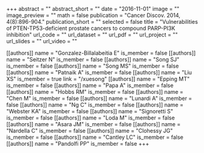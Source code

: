 +++
abstract = ""
abstract_short = ""
date = "2016-11-01"
image = ""
image_preview = ""
math = false
publication = "Cancer Discov. 2014, 4(8):896-904."
publication_short = ""
selected = false
title = "Vulnerabilities of PTEN-TP53-deficient prostate cancers to compound PARP-PI3K inhibition"
url_code = ""
url_dataset = ""
url_pdf = ""
url_project = ""
url_slides = ""
url_video = ""

[[authors]]
    name = "Gonzalez-Billalabeitia E"
    is_member = false
[[authors]]
    name = "Seitzer N"
    is_member = false
[[authors]]
    name = "Song SJ"
    is_member = false
[[authors]]
    name = "Song MS"
    is_member = false
[[authors]]
    name = "Patnaik A"
    is_member = false
[[authors]]
    name = "Liu XS"
    is_member = true
    link = "/xuesong"
[[authors]]
    name = "Epping MT"
    is_member = false
[[authors]]
    name = "Papa A"
    is_member = false
[[authors]]
    name = "Hobbs RM"
    is_member = false
[[authors]]
    name = "Chen M"
    is_member = false
[[authors]]
    name = "Lunardi A"
    is_member = false
[[authors]]
    name = "Ng C"
    is_member = false
[[authors]]
    name = "Webster KA"
    is_member = false
[[authors]]
    name = "Signoretti S"
    is_member = false
[[authors]]
    name = "Loda M"
    is_member = false
[[authors]]
    name = "Asara JM"
    is_member = false
[[authors]]
    name = "Nardella C"
    is_member = false
[[authors]]
    name = "Clohessy JG"
    is_member = false
[[authors]]
    name = "Cantley LC"
    is_member = false
[[authors]]
    name = "Pandolfi PP"
    is_member = false
+++
